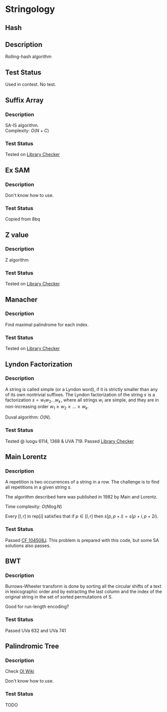 # Stringology

## Hash
## Description

Rolling-hash algorithm

## Test Status
Used in contest. No test.


## Suffix Array
### Description

SA-IS algorithm.  
Complexity: $O(N + C)$

### Test Status

Tested on [Library Checker](https://judge.yosupo.jp/submission/69586)


## Ex SAM
### Description

Don't know how to use.

### Test Status

Copied from 8bq


## Z value
### Description

Z algorithm

### Test Status

Tested on [Library Checker](https://judge.yosupo.jp/submission/166036)

## Manacher
### Description

Find maximal palindrome for each index.

### Test Status

Tested on [Library Checker](https://judge.yosupo.jp/submission/166048)


## Lyndon Factorization
### Description

A string is called simple (or a Lyndon word), if it is strictly smaller than any of its own nontrivial suffixes.
The Lyndon factorization of the string $s$  is a factorization $s = w_1 w_2 \dots w_k$ , where all strings $w_i$  are simple, and they are in non-increasing order $w_1 \ge w_2 \ge \dots \ge w_k$.

Duval algorithm: $O(N)$.

### Test Status

Tested @ luogu 6114, 1368 & UVA 719.
Passed [Library Checker](https://judge.yosupo.jp/submission/166342)

## Main Lorentz
### Description

A repetition is two occurrences of a string in a row.
The challenge is to find all repetitions in a given string $s$.

The algorithm described here was published in 1982 by Main and Lorentz.

Time complexity: $O(N \log N)$

Every $[l, r]$ in $\text{rep}[i]$ satisfies that if $p \in [l, r]$ then $s[p,p+i) = s[p+i,p+2i)$.

### Test Status

Passed [CF 104508J](https://codeforces.com/gym/104508/submission/228069417).
This problem is prepared with this code, but some SA solutions also passes.


## BWT
### Description
Burrows-Wheeler transform is done by sorting all the circular shifts of a text in lexicographic order and by extracting the last column and the index of the original string in the set of sorted permutations of S.

Good for run-length encoding?

### Test Status

Passed UVa 632 and UVa 741

## Palindromic Tree
### Description

Check [OI Wiki](https://oi-wiki.org/string/pam/)

Don't know how to use.

### Test Status

TODO
